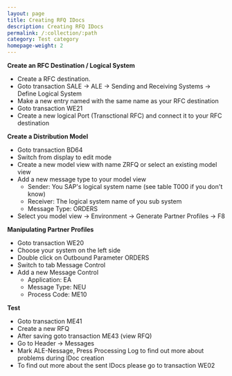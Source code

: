 ```yaml
---
layout: page
title: Creating RFQ IDocs
description: Creating RFQ IDocs
permalink: /:collection/:path
category: Test category
homepage-weight: 2
---
```


**Create an RFC Destination / Logical System**

* Create a RFC destination.
* Goto transaction SALE -> ALE -> Sending and Receiving Systems -> Define Logical System
* Make a new entry named with the same name as your RFC destination
* Goto transaction WE21
* Create a new logical Port (Transctional RFC) and connect it to your RFC destination


**Create a Distribution Model**

* Goto transaction BD64
* Switch from display to edit mode
* Create a new model view with name ZRFQ or select an existing model view
* Add a new message type to your model view
  * Sender: You SAP's logical system name (see table T000 if you don't know)
  * Receiver: The logical system name of you sub system
  * Message Type: ORDERS
* Select you model view -> Environment -> Generate Partner Profiles -> F8


**Manipulating Partner Profiles**

* Goto transaction WE20
* Choose your system on the left side
* Double click on Outbound Parameter ORDERS
* Switch to tab Message Control
* Add a new Message Control
  * Application: EA
  * Message Type: NEU
  * Process Code: ME10


**Test**

* Goto transaction ME41
* Create a new RFQ
* After saving goto transaction ME43 (view RFQ)
* Go to Header -> Messages
* Mark ALE-Nessage, Press Processing Log to find out more about problems during IDoc creation
* To find out more about the sent IDocs please go to transaction WE02